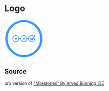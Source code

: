 # Logo


![logo](./logo-128.png)

## Source

pro version of ["Milestones" By Arved Bünning, DE](https://thenounproject.com/term/milestones/1598969/)
